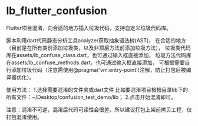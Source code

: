 # lb_flutter_confusion
Flutter项目混淆，向合适的地方插入垃圾代码，支持自定义垃圾代码库。

脚本利用dart代码静态分析工具analyzer获取抽象语法树(AST)，
在合适的地方（目前是在所有类前添加垃圾类，以及非顶层方法前添加垃圾方法），
垃圾类代码库在assets/lb_confuse_class.dart，也可通过输入框直接添加，
垃圾方法代码库在assets/lb_confuse_methods.dart，也可通过输入框直接添加，
可根据需要自行添加垃圾代码（注意需使用@pragma('vm:entry-point')注解，防止打包后被编译器优化）。

使用方法：
1.选择需要混淆的文件夹或dart文件
比如要混淆项目根根目录lib下的所有文件：~/Desktop/confusion_test_demo/lib；
2.点击开始混淆即可。

注意：混淆不可逆，混淆后代码可读性会很差，所以建议打包上架前拷贝工程，仅打包混淆使用。
